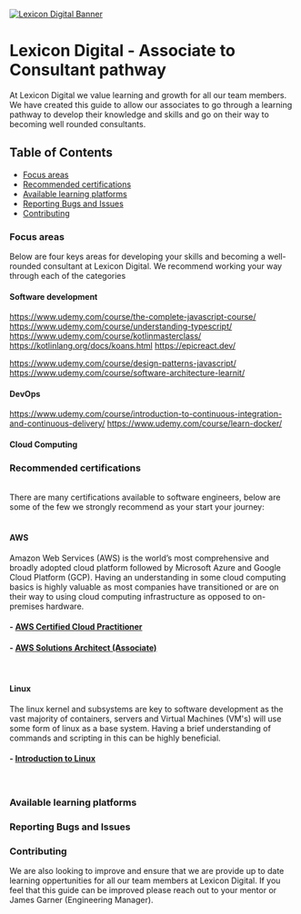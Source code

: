 [![Lexicon Digital Banner](https://lh5.googleusercontent.com/VKjxyIK_vWFyBeyOLIUs7ekUBjFJw2Eb9NaiaKNLXVfZ4FAFzomTYO2FGTNh4eMSMiQP96J36wcDTt0Q16KNmZI=w16383)](https://sites.google.com/lexicondigital.com.au/portal/home)

# Lexicon Digital - Associate to Consultant pathway

At Lexicon Digital we value learning and growth for all our team members. We have created this guide to allow our associates to go through a learning pathway to develop their knowledge and skills and go on their way to becoming well rounded consultants.

## Table of Contents

- [Focus areas](#focus-areas)
- [Recommended certifications](#certifications)
- [Available learning platforms](#learning-platforms)
- [Reporting Bugs and Issues](#reporting-issues)
- [Contributing](#contributing)

### Focus areas

Below are four keys areas for developing your skills and becoming a well-rounded consultant at Lexicon Digital. We recommend working your way through each of the categories

#### Software development
https://www.udemy.com/course/the-complete-javascript-course/
https://www.udemy.com/course/understanding-typescript/
https://www.udemy.com/course/kotlinmasterclass/
https://kotlinlang.org/docs/koans.html
https://epicreact.dev/ 

https://www.udemy.com/course/design-patterns-javascript/
https://www.udemy.com/course/software-architecture-learnit/

#### DevOps
https://www.udemy.com/course/introduction-to-continuous-integration-and-continuous-delivery/
https://www.udemy.com/course/learn-docker/

#### Cloud Computing

#### 


### Recommended certifications
<br/>
There are many certifications available to software engineers, below are some of the few we strongly recommend as your start your journey:
<br/>
<br/>

#### **AWS**

Amazon Web Services (AWS) is the world’s most comprehensive and broadly adopted cloud platform followed by Microsoft Azure and Google Cloud Platform (GCP). Having an understanding in some cloud computing basics is highly valuable as most companies have transitioned or are on their way to using cloud computing infrastructure as opposed to on-premises hardware.
####  - [AWS Certified Cloud Practitioner](https://aws.amazon.com/certification/certified-cloud-practitioner/)

#### - [AWS Solutions Architect (Associate)](https://aws.amazon.com/certification/certified-solutions-architect-associate/)
<br/>

#### **Linux**

The linux kernel and subsystems are key to software development as the vast majority of containers, servers and Virtual Machines (VM's) will use some form of linux as a base system. Having a brief understanding of commands and scripting in this can be highly beneficial. 
#### - [Introduction to Linux](https://training.linuxfoundation.org/training/introduction-to-linux/)
<br/>

### Available learning platforms


### Reporting Bugs and Issues


### Contributing

We are also looking to improve and ensure that we are provide up to date learning oppertunities for all our team members at Lexicon Digital. If you feel that this guide can be improved please reach out to your mentor or James Garner (Engineering Manager).